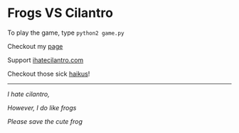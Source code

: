 # Frogs VS Cilantro

To play the game, type `python2 game.py`

Checkout my [page](http://www.ihatecilantro.com/member.php?user=onibrow)

Support [ihatecilantro.com](http://www.ihatecilantro.com)

Checkout those sick [haikus](http://www.ihatecilantro.com/haikus/)!

*** 

*I hate cilantro,*

*However, I do like frogs*

*Please save the cute frog*
